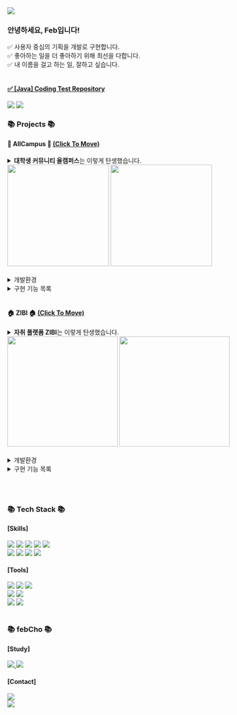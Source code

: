 <!--header-->
<img src="https://capsule-render.vercel.app/api?type=Waving&color=99a0ff&height=100&section=header&text=Feb%20project-Fav!&fontSize=40&fontColor=4b3f5e&fontAlign=80" />

<!--summary-->
<h3>안녕하세요, Feb입니다!</h3>
<div>
  ✅ 사용자 중심의 기획을 개발로 구현합니다.<br>
  ✅ 좋아하는 일을 더 좋아하기 위해 최선을 다합니다.<br>
  ✅ 내 이름을 걸고 하는 일, 잘하고 싶습니다.
</div>
<br>
<h4><a href="https://github.com/febCho/CodingTest_Java">✅ [Java] Coding Test Repository</a></h4>
<img src="https://github-readme-stats.vercel.app/api/top-langs/?username=febCho&show_icons=true&theme=graywhite">
<img src="https://velog-readme-stats.vercel.app/api?name=d_isbetterthan_p">

<!--project-->
<br>
<h3>📚 Projects 📚</h3>
<h4>🏫 AllCampus 🏫 <a href="https://github.com/Nahyun-K/AllCampus">(Click To Move)</a></h4>
<details>
  <summary>
    <b>대학생 커뮤니티 올캠퍼스</b>는 이렇게 탄생했습니다.
  </summary>
  <br>
  기능별로 세분화된 수많은 웹 사이트, 정보의 홍수 속에서 어떤 정보를 어떻게 얻어야 할지 고민인 대학생들을 위해<br>
  하나의 사이트만으로 대학 생활을 마스터 할 수 있도록 다양한 정보를 제공합니다.<br>
  <b>'우리가 만들어가는, 모두를 위한 대학 생활'</b>이라는 브랜드 슬로건 하에<br>
  학생들이 주도하는 대학 커뮤니티로서 학생들이 안전하게 대화를 나눌 수 있는 장을 마련하고자 합니다.
</details>
<img src="https://github.com/febCho/projectFav/assets/144503463/2119f884-8ea9-4ea4-84e5-b88b7c1e5e15" height="230">
<img src="https://github.com/febCho/projectFav/assets/144503463/3b155692-7338-4d98-898f-c6a4528d8d0d" height="230">
<br><br>
<details>
  <summary>
    개발환경
  </summary>
  <div>
    <br>
    □ 개발 OS : Windows 10 64bit<br>
    □ DBMS : Oracle<br>
    □ 개발도구 : Eclipse<br>
    □ 서버 : Apache Tomcat v9.0<br>
    □ 개발 언어 : Java, HTML5, CSS, Javascript, jQuery, SQL<br>
    □ View Tool : Chrome<br>
  </div>
</details>
<details>
  <summary>
    구현 기능 목록
  </summary>
  <div>
    <br>
    0. 사이트 소개<br>
    1. 회원가입<br>
    2. 로그인/아이디 및 비밀번호 찾기<br>
    3. 메인 : 인증/비인증/관리자<br>
    4. MY페이지<br>
    5. 시간표<br>
    6. 강의평<br>
    7. 게시판<br>
    8. 책방<br>
    9. 학점 계산기<br>
    10. 공지사항 및 FAQ<br>
    11. 관리자<br>
  </div>
</details>
<br>
<h4>🏠 ZIBI 🏠 <a href="https://github.com/rlarkawk2/ZIBI">(Click To Move)</a></h4>
<details>
  <summary>
    <b>자취 플랫폼 ZIBI</b>는 이렇게 탄생했습니다.
  </summary>
  <br>
  생각했던 것보다 좁고 낯설기만 한 자취방.<br>
  안식처가 되어야 할 공간은 어느새 집이 아닌 방으로 칭해지며 고향 집과 비교되곤 합니다.<br>
  우리는 그렇게 자취를 시작한 집에 애착을 갖지 못하고 있는 수많은 자취인들을 위해<br>
  1인 가구에 필요한 정보를 한 데 모은 플랫폼이 필요하다고 생각했습니다.<br>
  자취 기능들을 한 데 모아 <b>아직 낯설기만 한 ‘방’이 포근한 ‘집’이 될 수 있도록 돕기 위해</b> ‘ZIBI(집이 될래)’가 탄생했습니다.
</details>
<img src="https://github.com/febCho/projectFav/assets/144503463/0e0af369-8e00-40b5-a488-896c6c0d54a5" height="250">
<img src="https://github.com/febCho/projectFav/assets/144503463/0245c64c-4724-456e-94ea-1e41f108d859" height="250">
<br><br>
<details>
  <summary>
    개발환경
  </summary>
  <div>
    <br>
    □ 개발 OS : Windows 10 64bit<br>
    □ DBMS : Oracle<br>
    □ 개발도구 : Eclipse<br>
    □ 서버 : Apache Tomcat v9.0<br>
    □ Tool : Egov Spring Boot Framework<br>
    □ 개발 언어 : Java, HTML5, CSS, Javascript, jQuery, SQL<br>
    □ UML : StarUML<br>
    □ View Tool : Chrome<br>
  </div>
</details>
<details>
  <summary>
    구현 기능 목록
  </summary>
  <div>
    <br>
    1. 회원가입<br>
    2. 로그인/비밀번호 찾기<br>
    3. 메인 및 메뉴 : 일반/관리자<br>
    4. MY페이지/관리자 페이지/공개 프로필<br>
    5. 영화 예매<br>
    6. 채팅<br>
    7. 중고거래<br>
    8. 소모임 예약<br>
    9. 재능기부<br>
    10. 1인 가구 정보<br>
    11. 커뮤니티<br>
    12. 관리자<br>
  </div>
</details>
  
<!--badge-->
<br><br>
<div>
  <h3>📚 Tech Stack 📚</h3>
  <h4>[Skills]</h4>
</div>
<div>
	<img src="https://img.shields.io/badge/Java-ED8B00?style=for-the-badge&logo=openjdk&logoColor=white">
	<img src="https://img.shields.io/badge/HTML5-E34F26?style=for-the-badge&logo=html5&logoColor=white">
	<img src="https://img.shields.io/badge/CSS3-1572B6?style=for-the-badge&logo=css3&logoColor=white">
  <img src="https://img.shields.io/badge/JavaScript-F7DF1E?style=for-the-badge&logo=JavaScript&logoColor=white">
	<img src="https://img.shields.io/badge/jQuery-0769AD?style=for-the-badge&logo=jquery&logoColor=white">
  <br>
  <img src="https://img.shields.io/badge/Spring-6DB33F?style=for-the-badge&logo=spring&logoColor=white">
	<img src="https://img.shields.io/badge/Bootstrap-563D7C?style=for-the-badge&logo=bootstrap&logoColor=white">
  <img src="https://img.shields.io/badge/Mybatis-000000?style=for-the-badge&logo=Fluentd&logoColor=white" />
  <img src="https://img.shields.io/badge/Oracle-F80000?style=for-the-badge&logo=Oracle&logoColor=white">
</div>
<div>
  <h4>[Tools]</h4>
</div>
<div>
  <img src="https://img.shields.io/badge/Eclipse%20IDE-2C2255?style=for-the-badge&logo=EclipseIDE&logoColor=white" />
  <img src="https://img.shields.io/badge/AWS-232F3E?style=for-the-badge&logo=AmazonAWS&logoColor=white" />
  <img src="https://img.shields.io/badge/Tomcat-F8DC75?style=for-the-badge&logo=ApacheTomcat&logoColor=white" />
  <br>
  <img src="https://img.shields.io/badge/GitHub-100000?style=for-the-badge&logo=github&logoColor=white">
  <img src="https://img.shields.io/badge/Elastic_Search-005571?style=for-the-badge&logo=elasticsearch&logoColor=white">
  <br>
  <img src="https://img.shields.io/badge/Adobe Photoshop-31A8FF?style=for-the-badge&logo=Adobe Photoshop&logoColor=white"/>
  <img src="https://img.shields.io/badge/Adobe Illustrator-FF9A00?style=for-the-badge&logo=Adobe Illustrator&logoColor=white"/>
</div>
<br>
<div>
  <h3>📚 febCho 📚</h3>
  <h4>[Study]</h4>
</div>
<div>
  <a href="https://velog.io/@d_isbetterthan_p">
    <img src="https://img.shields.io/badge/Tech Blog-20C997?style=for-the-badge&logo=velog&logoColor=white"/>
  </a>
  <a href="https://aeolian-legume-9a0.notion.site/905d56a4aafb4a9886dc3c3dfabde6a8?pvs=4">
    <img src="https://img.shields.io/badge/Notion-000000?style=for-the-badge&logo=Notion&logoColor=white" />
  </a>
 </div>
 <div>
   <h4>[Contact]</h4>
 </div>
 <div>
  <a href="mailto:rema1ny0un9@gmail.com">
    <img src="https://img.shields.io/badge/GMail-D14836?style=for-the-badge&logo=Gmail&logoColor=white" />
  </a>
 </div>

<!--footer-->
<img src="https://capsule-render.vercel.app/api?type=Waving&color=99a0ff&height=100&section=footer"/>
